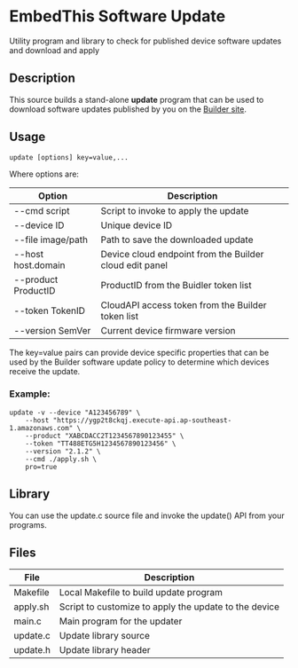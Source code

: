 # EmbedThis Software Update

Utility program and library to check for published device software updates and download and apply

## Description

This source builds a stand-alone **update** program that can be used to download software updates published by you
on the [Builder site](https://admin.embedthis.com).

## Usage

    update [options] key=value,...

Where options are:

Option | Description
-|-
--cmd script        | Script to invoke to apply the update
--device ID         | Unique device ID
--file image/path   | Path to save the downloaded update
--host host.domain  | Device cloud endpoint from the Builder cloud edit panel
--product ProductID | ProductID from the Buidler token list
--token TokenID     | CloudAPI access token from the Builder token list
--version SemVer    | Current device firmware version

The key=value pairs can provide device specific properties that can be used by the Builder software
update policy to determine which devices receive the update.

### Example:

    update -v --device "A123456789" \
        --host "https://ygp2t8ckqj.execute-api.ap-southeast-1.amazonaws.com" \
        --product "XABCDACC2T1234567890123455" \
        --token "TT488ETG5H1234567890123456" \
        --version "2.1.2" \
        --cmd ./apply.sh \
        pro=true

## Library

You can use the update.c source file and invoke the update() API from your programs.

## Files

File | Description
-|-
Makefile | Local Makefile to build update program
apply.sh | Script to customize to apply the update to the device
main.c | Main program for the updater
update.c | Update library source
update.h | Update library header
